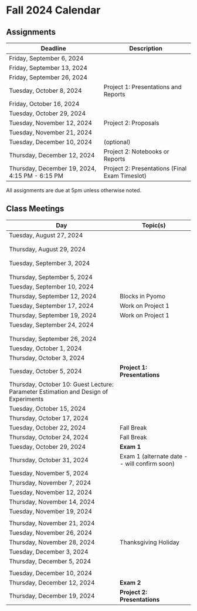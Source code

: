 # Fall 2024 Calendar

## Assignments

| Deadline   | Description |
| ----------- | ----------- |
| Friday, September 6, 2024 | [](../notebooks/assignments/Pyomo1.ipynb) |
| Friday, September  13, 2024 | [](../notebooks/assignments/Pyomo2.ipynb) |
| Friday, September 26, 2024 | [](../notebooks/assignments/Pyomo3.ipynb) | 
| Tuesday, October 8, 2024 | Project 1: Presentations and Reports | 
| Friday, October 16, 2024 | [](../notebooks/assignments/Algorithms1.ipynb) |
| Tuesday, October 29, 2024 | [](../notebooks/assignments/Algorithms2.ipynb) |
| Tuesday, November 12, 2024 | Project 2: Proposals |
| Tuesday, November 21, 2024 | [](../notebooks/assignments/Algorithms3.ipynb) |
| Tuesday, December 10, 2024 | [](../notebooks/assignments/Algorithms4.ipynb) (optional) |
| Thursday, December 12, 2024 | Project 2: Notebooks or Reports |
| Thursday, December 19, 2024, 4:15 PM - 6:15 PM | Project 2: Presentations (Final Exam Timeslot) |

All assignments are due at 5pm unless otherwise noted.

## Class Meetings

| Day     | Topic(s) |
| ----------- | ----------- |
| Tuesday, August 27, 2024 | [](../notebooks/1/Pyomo-Introduction.ipynb) |
| | [](../notebooks/1/Optimization-Modeling.ipynb) |
| | [](../notebooks/1/LP-NLP.ipynb) |
| Thursday, August 29, 2024 | [](../notebooks/1/Pyomo-Nuts-and-Bolts.ipynb) |
| | [](../notebooks/1/IP.ipynb) |
| | [](../notebooks/assignments/Pyomo1.ipynb) |
| Tuesday, September 3, 2024 |  |
| | [](../notebooks/2/Logical_Modeling_GDP.ipynb) |
| | [](../notebooks/2/Modeling_Disjunctions_Strip_Packing.ipynb) |
| Thursday, September 5, 2024 | [](../notebooks/3/PyomoDAE_example.ipynb) | 
| Tuesday, September 10, 2024 | [](../notebooks/4/SP.ipynb) |
| Thursday, September 12, 2024 | Blocks in Pyomo |
| Tuesday, September 17, 2024 | Work on Project 1 |
| Thursday, September 19, 2024 | Work on Project 1 |
| Tuesday, September 24, 2024 | [](../notebooks/3/DAE_background.ipynb) |
| | [](../notebooks/3/DAE_numeric_integration.ipynb) |
| | [](../notebooks/3/PyomoDAE_theory.ipynb) |
| Thursday, September 26, 2024 | [](../notebooks/6/Math-Primer.ipynb) |
| Tuesday, October 1, 2024 | [](../notebooks/6/Math-Primer-2.ipynb) |
| Thursday, October 3, 2024 | [](../notebooks/6/Optimality.ipynb) |
| Tuesday, October 5, 2024 | **Project 1: Presentations** |
| Thursday, October 10: Guest Lecture: Parameter Estimation and Design of Experiments |
| Tuesday, October 15, 2024 | [](../notebooks/6/Newton-Methods.ipynb) |
| Thursday, October 17, 2024 | [](../notebooks/6/Quasi-Newton-Methods.ipynb) |
| Tuesday, October 22, 2024 | Fall Break |
| Thursday, October 24, 2024 | Fall Break |
| Tuesday, October 29, 2024 | **Exam 1** |
| Thursday, October 31, 2024 | Exam 1 (alternate date -- will confirm soon) |
| Tuesday, November 5, 2024 | [](../notebooks/6/Globalization.ipynb) |
| Thursday, November 7, 2024 | [](../notebooks/7/Convexity.ipynb) |
| Tuesday, November 12, 2024 | [](../notebooks/7/Local-Optimality.ipynb) |
| Thursday, November 14, 2024 | [](../notebooks/7/KKT-Multipliers.ipynb) |
| Tuesday, November 19, 2024 | [](../notebooks/7/Constraint-Qualifications.ipynb) |
| | [](../notebooks/7/NLP-Diagnostics.ipynb) |
| Thursday, November 21, 2024 | [](../notebooks/7/Second-Order.ipynb) |
| Tuesday, November 26, 2024 | [](../notebooks/7/Interior-Point1.ipynb) |
| Thursday, November 28, 2024 | Thanksgiving Holiday |
| Tuesday, December 3, 2024 | [](../notebooks/7/Interior-Point2.ipynb) |
| Thursday, December 5, 2024 | [](../notebooks/8/MILP.ipynb) |
| | [](../notebooks/8/MINLP-Algorithms.ipynb) |
| Tuesday, December 10, 2024 | [](../notebooks/8/Global-Opt.ipynb) |
| Thursday, December 12, 2024 | **Exam 2** |
| Thursday, December 19, 2024 | **Project 2: Presentations** |